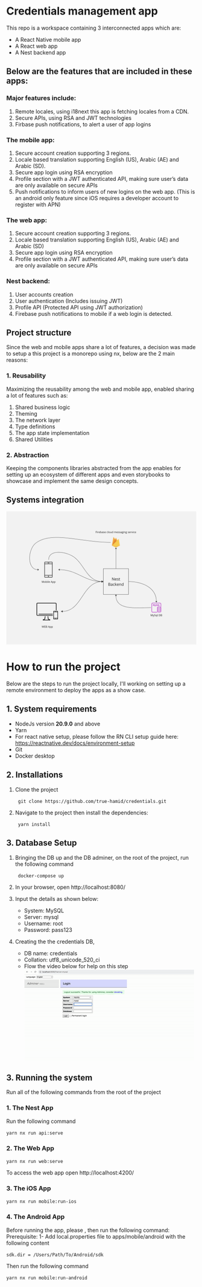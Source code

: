 # Credentials management app

This repo is a workspace containing 3 interconnected apps which are:
- A React Native mobile app
- A React web app
- A Nest backend app

## Below are the features that are included in these apps:
### Major features include:
1. Remote locales, using i18next this app is fetching locales from a CDN.
2. Secure APIs, using RSA and JWT technologies
3. Firbase push notifications, to alert a user of app logins

### The mobile app:

 1. Secure account creation supporting 3 regions.
 2. Locale based translation supporting   English (US), Arabic (AE) and Arabic (SD).
 3. Secure app login using RSA encryption 
 4. Profile section with a JWT authenticated API, making sure user’s data are only available on secure APIs
 5. Push notifications to inform users of new logins on the web app. (This is an android only feature since iOS requires a developer account to register with APN)

### The web app:
1. Secure account creation supporting 3 regions.
2. Locale based translation supporting   English (US), Arabic (AE) and Arabic (SD)
3. Secure app login using RSA encryption 
4. Profile section with a JWT authenticated API, making sure user’s data are only available on secure APIs

### Nest backend:
1. User accounts creation
2. User authentication (Includes issuing JWT)
3. Profile API (Protected API using JWT authorization)
4. Firebase push notifications to mobile if a web login is detected.

## Project structure
Since the web and mobile apps share a lot of features, a decision was made to setup a this project is a monorepo using nx, below are the 2 main reasons:

### 1. Reusability
 Maximizing the reusability among the web and mobile app, enabled sharing a lot of features such as:
 1. Shared business logic
 2. Theming
 3. The network layer
 4. Type definitions
 5. The app state implementation
 6. Shared Utilities
### 2. Abstraction
Keeping the components libraries abstracted from the app enables for setting up an ecosystem of different apps and even storybooks to showcase and implement the same design concepts.
## Systems integration
![System integration](repo/systems_integration.png)

# How to run the project
Below are the steps to run the project locally, I'll working on setting up a remote environment to deploy the apps as a show case.
## 1. System requirements
- NodeJs version **20.9.0** and above
- Yarn
- For react native setup, please follow the RN CLI setup guide here: https://reactnative.dev/docs/environment-setup
- Git
- Docker desktop

## 2. Installations
1. Clone the project 
		
		git clone https://github.com/true-hamid/credentials.git
2. Navigate to the project then install the dependencies:
		
		yarn install
	
## 3. Database Setup

1. Bringing the DB up and the DB adminer, on the root of the project, run the following command	
		
		docker-compose up
2. In your browser, open http://localhost:8080/
3. Input the details as shown below:
	- System: MySQL
	- Server: mysql
	- Username: root
	- Password: pass123
4. Creating the the credentials DB, 
	- DB name: credentials
	- Collation: utf8_unicode_520_ci
	- Flow the video below for help on this step
![DB Setup](repo/db_setup.gif)
	 
## 3. Running the system
Run all of the following commands from the root of the project
### 1. The Nest App
Run the following command

	yarn nx run api:serve
### 2. The Web App

	yarn nx run web:serve	
To access the web app open http://localhost:4200/

### 3. The iOS App
	
	yarn nx run mobile:run-ios


### 4. The Android App
Before running the app, please , then run the following command:
	Prerequisite:
	1- Add local.properties file to apps/mobile/android with the following content

    sdk.dir = /Users/Path/To/Android/sdk
  Then run the following command
	
	yarn nx run mobile:run-android




